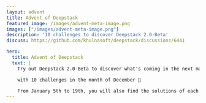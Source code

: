 ```yaml
---
layout: advent
title: Advent of Deepstack
featured_image: /images/advent-meta-image.png
images: ["/images/advent-meta-image.png"]
description: '10 challenges to discover Deepstack 2.0-Beta'
discuss: https://github.com/khulnasoft/deepstack/discussions/6441

hero:
  title: Advent of Deepstack
  text: |
    Try out Deepstack 2.0-Beta to discover what's coming in the next major release

    with 10 challenges in the month of December 🎉

    From January 5th to 19th, you will also find the solutions of each challenge.
---
```

